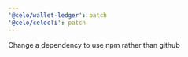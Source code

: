 ```yaml
---
'@celo/wallet-ledger': patch
'@celo/celocli': patch
---
```


Change a dependency to use npm rather than github
